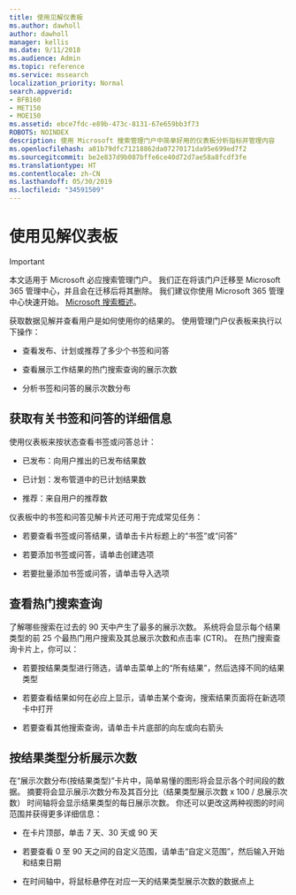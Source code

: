 ```yaml
---
title: 使用见解仪表板
ms.author: dawholl
author: dawholl
manager: kellis
ms.date: 9/11/2018
ms.audience: Admin
ms.topic: reference
ms.service: mssearch
localization_priority: Normal
search.appverid:
- BFB160
- MET150
- MOE150
ms.assetid: ebce7fdc-e89b-473c-8131-67e659bb3f73
ROBOTS: NOINDEX
description: 使用 Microsoft 搜索管理门户中简单好用的仪表板分析指标并管理内容
ms.openlocfilehash: a01b79dfc71218862da07270171da95e699ed7f2
ms.sourcegitcommit: be2e837d9b087bffe6ce40d72d7ae58a8fcdf3fe
ms.translationtype: HT
ms.contentlocale: zh-CN
ms.lasthandoff: 05/30/2019
ms.locfileid: "34591509"
---
```

# <a name="use-the-insights-dashboard"></a>使用见解仪表板

> [!IMPORTANT]
> 本文适用于 Microsoft 必应搜索管理门户。 我们正在将该门户迁移至 Microsoft 365 管理中心，并且会在迁移后将其删除。 我们建议你使用 Microsoft 365 管理中心快速开始。 [Microsoft 搜索概述](overview-microsoft-search.md)。
    
获取数据见解并查看用户是如何使用你的结果的。 使用管理门户仪表板来执行以下操作：
  
- 查看发布、计划或推荐了多少个书签和问答
    
- 查看展示工作结果的热门搜索查询的展示次数
    
- 分析书签和问答的展示次数分布
    
## <a name="get-details-about-bookmarks-and-qas"></a>获取有关书签和问答的详细信息

使用仪表板来按状态查看书签或问答总计：
  
- 已发布：向用户推出的已发布结果数
    
- 已计划：发布管道中的已计划结果数
    
- 推荐：来自用户的推荐数
    
仪表板中的书签和问答见解卡片还可用于完成常见任务：
  
- 若要查看书签或问答结果，请单击卡片标题上的“书签”或“问答”
    
- 若要添加书签或问答，请单击创建选项
    
- 若要批量添加书签或问答，请单击导入选项
    
## <a name="review-top-search-queries"></a>查看热门搜索查询

了解哪些搜索在过去的 90 天中产生了最多的展示次数。 系统将会显示每个结果类型的前 25 个最热门用户搜索及其总展示次数和点击率 (CTR)。 在热门搜索查询卡片上，你可以：
  
- 若要按结果类型进行筛选，请单击菜单上的“所有结果”，然后选择不同的结果类型
    
- 若要查看结果如何在必应上显示，请单击某个查询，搜索结果页面将在新选项卡中打开
    
- 若要查看其他搜索查询，请单击卡片底部的向左或向右箭头
    
## <a name="analyze-impressions-by-result-type"></a>按结果类型分析展示次数

在“展示次数分布(按结果类型)”卡片中，简单易懂的图形将会显示各个时间段的数据。 摘要将会显示展示次数分布及其百分比（结果类型展示次数 x 100 / 总展示次数） 时间轴将会显示结果类型的每日展示次数。 你还可以更改这两种视图的时间范围并获得更多详细信息：
  
- 在卡片顶部，单击 7 天、30 天或 90 天
    
- 若要查看 0 至 90 天之间的自定义范围，请单击“自定义范围”，然后输入开始和结束日期
    
- 在时间轴中，将鼠标悬停在对应一天的结果类型展示次数的数据点上

  

